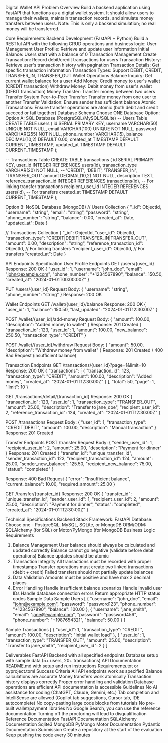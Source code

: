 Digital Wallet API
Problem Overview
Build a backend application using FastAPI that functions as a digital wallet system. It should allow users to manage their wallets, maintain transaction records, and simulate money transfers between users. Note: This is only a backend simulation; no real money will be transferred.


Core Requirements
Backend Development (FastAPI + Python)
Build a RESTful API with the following CRUD operations and business logic:
User Management
User Profile: Retrieve and update user information
Initial Balance: Users start with a balance of 0
Transaction Management
Create Transaction: Record debit/credit transactions for users
Transaction History: Retrieve user's transaction history with pagination
Transaction Details: Get specific transaction information
Transaction Types: Support DEBIT, CREDIT, TRANSFER_IN, TRANSFER_OUT
Wallet Operations
Balance Inquiry: Get current wallet balance for a user
Add Money: Credit money to user's wallet (CREDIT transaction)
Withdraw Money: Debit money from user's wallet (DEBIT transaction)
Money Transfer: Transfer money between two users
Transfer System
Peer-to-Peer Transfer: Transfer money from one user to another
Transfer Validation: Ensure sender has sufficient balance
Atomic Transactions: Ensure transfer operations are atomic (both debit and credit succeed or fail together)
Database Schema
Choose ONE Database Option:
Option A: SQL Database (PostgreSQL/MySQL/SQLite)
-- Users Table
CREATE TABLE users (
    id SERIAL PRIMARY KEY,
    username VARCHAR(50) UNIQUE NOT NULL,
    email VARCHAR(100) UNIQUE NOT NULL,
    password VARCHAR(255) NOT NULL,
    phone_number VARCHAR(15),
    balance DECIMAL(10,2) DEFAULT 0.00,
    created_at TIMESTAMP DEFAULT CURRENT_TIMESTAMP,
    updated_at TIMESTAMP DEFAULT CURRENT_TIMESTAMP
);

-- Transactions Table
CREATE TABLE transactions (
    id SERIAL PRIMARY KEY,
    user_id INTEGER REFERENCES users(id),
    transaction_type VARCHAR(20) NOT NULL, -- 'CREDIT', 'DEBIT', 'TRANSFER_IN', 'TRANSFER_OUT'
    amount DECIMAL(10,2) NOT NULL,
    description TEXT,
    reference_transaction_id INTEGER REFERENCES transactions(id), -- For linking transfer transactions
    recipient_user_id INTEGER REFERENCES users(id), -- For transfers
    created_at TIMESTAMP DEFAULT CURRENT_TIMESTAMP
);

Option B: NoSQL Database (MongoDB)
// Users Collection
{
  "_id": ObjectId,
  "username": "string",
  "email": "string",
  "password": "string",
  "phone_number": "string",
  "balance": 0.00,
  "created_at": Date,
  "updated_at": Date
}

// Transactions Collection
{
  "_id": ObjectId,
  "user_id": ObjectId,
  "transaction_type": "CREDIT|DEBIT|TRANSFER_IN|TRANSFER_OUT",
  "amount": 0.00,
  "description": "string",
  "reference_transaction_id": ObjectId, // For linking transfers
  "recipient_user_id": ObjectId, // For transfers
  "created_at": Date
}

API Endpoints Specification
User Profile Endpoints
GET /users/{user_id}
Response: 200 OK
{
  "user_id": 1,
  "username": "john_doe",
  "email": "john@example.com",
  "phone_number": "+1234567890",
  "balance": 150.50,
  "created_at": "2024-01-01T00:00:00Z"
}

PUT /users/{user_id}
Request Body:
{
  "username": "string",
  "phone_number": "string"
}
Response: 200 OK

Wallet Endpoints
GET /wallet/{user_id}/balance
Response: 200 OK
{
  "user_id": 1,
  "balance": 150.50,
  "last_updated": "2024-01-01T12:30:00Z"
}

POST /wallet/{user_id}/add-money
Request Body:
{
  "amount": 100.00,
  "description": "Added money to wallet"
}
Response: 201 Created
{
  "transaction_id": 123,
  "user_id": 1,
  "amount": 100.00,
  "new_balance": 250.50,
  "transaction_type": "CREDIT"
}

POST /wallet/{user_id}/withdraw
Request Body:
{
  "amount": 50.00,
  "description": "Withdrew money from wallet"
}
Response: 201 Created / 400 Bad Request (insufficient balance)

Transaction Endpoints
GET /transactions/{user_id}?page=1&limit=10
Response: 200 OK
{
  "transactions": [
    {
      "transaction_id": 123,
      "transaction_type": "CREDIT",
      "amount": 100.00,
      "description": "Added money",
      "created_at": "2024-01-01T12:30:00Z"
    }
  ],
  "total": 50,
  "page": 1,
  "limit": 10
}

GET /transactions/detail/{transaction_id}
Response: 200 OK
{
  "transaction_id": 123,
  "user_id": 1,
  "transaction_type": "TRANSFER_OUT",
  "amount": 25.00,
  "description": "Transfer to jane_doe",
  "recipient_user_id": 2,
  "reference_transaction_id": 124,
  "created_at": "2024-01-01T12:30:00Z"
}

POST /transactions
Request Body:
{
  "user_id": 1,
  "transaction_type": "CREDIT|DEBIT",
  "amount": 100.00,
  "description": "Manual transaction"
}
Response: 201 Created

Transfer Endpoints
POST /transfer
Request Body:
{
  "sender_user_id": 1,
  "recipient_user_id": 2,
  "amount": 25.00,
  "description": "Payment for dinner"
}
Response: 201 Created
{
  "transfer_id": "unique_transfer_id",
  "sender_transaction_id": 123,
  "recipient_transaction_id": 124,
  "amount": 25.00,
  "sender_new_balance": 125.50,
  "recipient_new_balance": 75.00,
  "status": "completed"
}

Response: 400 Bad Request
{
  "error": "Insufficient balance",
  "current_balance": 10.00,
  "required_amount": 25.00
}

GET /transfer/{transfer_id}
Response: 200 OK
{
  "transfer_id": "unique_transfer_id",
  "sender_user_id": 1,
  "recipient_user_id": 2,
  "amount": 25.00,
  "description": "Payment for dinner",
  "status": "completed",
  "created_at": "2024-01-01T12:30:00Z"
}

Technical Specifications
Backend Stack
Framework: FastAPI
Database: Choose one - PostgreSQL, MySQL, SQLite, or MongoDB
ORM/ODM: SQLAlchemy (for SQL) or Motor/PyMongo (for MongoDB
Business Logic Requirements
1. Balance Management
User balance should always be calculated and updated correctly
Balance cannot go negative (validate before debit operations)
Balance updates should be atomic
2. Transaction Integrity
All transactions must be recorded with proper timestamps
Transfer operations must create two linked transactions (debit + credit)
Failed transfers should not partially update balances
3. Data Validation
Amounts must be positive and have max 2 decimal places
4. Error Handling
Handle insufficient balance scenarios
Handle invalid user IDs
Handle database connection errors
Return appropriate HTTP status codes
Sample Data
Sample Users
[
  {
    "username": "john_doe",
    "email": "john@example.com",
    "password": "password123",
    "phone_number": "+1234567890",
    "balance": 100.00
  },
  {
    "username": "jane_smith",
    "email": "jane@example.com",
    "password": "password456",
    "phone_number": "+1987654321",
    "balance": 50.00
  }
]

Sample Transactions
[
  {
    "user_id": 1,
    "transaction_type": "CREDIT",
    "amount": 100.00,
    "description": "Initial wallet load"
  },
  {
    "user_id": 1,
    "transaction_type": "TRANSFER_OUT",
    "amount": 25.00,
    "description": "Transfer to jane_smith",
    "recipient_user_id": 2
  }
]

Deliverables
FastAPI Backend with all specified endpoints
Database setup with sample data (5+ users, 20+ transactions)
API Documentation
README.md with setup and run instructions
Requirements.txt or pyproject.toml
Success Criteria
All API endpoints work as specified
Balance calculations are accurate
Money transfers work atomically
Transaction history displays correctly
Proper error handling and validation
Database operations are efficient
API documentation is accessible
Guidelines
No AI assistance for coding (ChatGPT, Claude, Gemini, etc.)
Tab completion and IntelliSense are allowed (Copilot tab suggestions, Cursor tab, IDE autocomplete)
No copy-pasting large code blocks from tutorials
No pre-built wallet/payment libraries
No Google Search, you can use the reference documentation
Turning off the proctoring will lead to disqualification
Reference Documentation
FastAPI Documentation
SQLAlchemy Documentation
Sqlite3
MongoDB
PyMongo
Motor Documentation
Pydantic Documentation
Submission
Create a repository at the start of the evaluation
Keep pushing the code every 30 minutes
